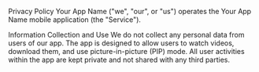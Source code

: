 Privacy Policy
Your App Name ("we", "our", or "us") operates the Your App Name mobile application (the "Service").

Information Collection and Use
We do not collect any personal data from users of our app. The app is designed to allow users to watch videos, download them, and use picture-in-picture (PIP) mode. All user activities within the app are kept private and not shared with any third parties.
